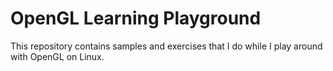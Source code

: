 # OpenGL Learning Playground

This repository contains samples and exercises that I do while I play around with OpenGL on Linux.


